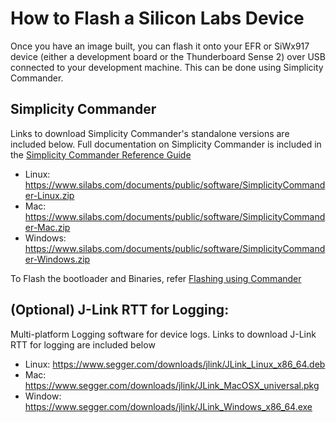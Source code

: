 # How to Flash a Silicon Labs Device

Once you have an image built, you can flash it onto your EFR or SiWx917 device (either a development board or the Thunderboard Sense 2) over USB connected to your development machine. This can be done using Simplicity Commander.

## Simplicity Commander

Links to download Simplicity Commander's standalone versions are included below. Full documentation on Simplicity Commander is included in the [Simplicity Commander Reference Guide](https://www.silabs.com/documents/public/user-guides/ug162-simplicity-commander-reference-guide.pdf)

- Linux: https://www.silabs.com/documents/public/software/SimplicityCommander-Linux.zip
- Mac: https://www.silabs.com/documents/public/software/SimplicityCommander-Mac.zip
- Windows: https://www.silabs.com/documents/public/software/SimplicityCommander-Windows.zip

To Flash the bootloader and Binaries, refer [Flashing using Commander](./FLASHING_USING_COMMANDER.md)


## (Optional) J-Link RTT for Logging:

Multi-platform Logging software for device logs. Links to download J-Link RTT for logging are included below
 - Linux: https://www.segger.com/downloads/jlink/JLink_Linux_x86_64.deb
 - Mac: https://www.segger.com/downloads/jlink/JLink_MacOSX_universal.pkg
 - Window: https://www.segger.com/downloads/jlink/JLink_Windows_x86_64.exe